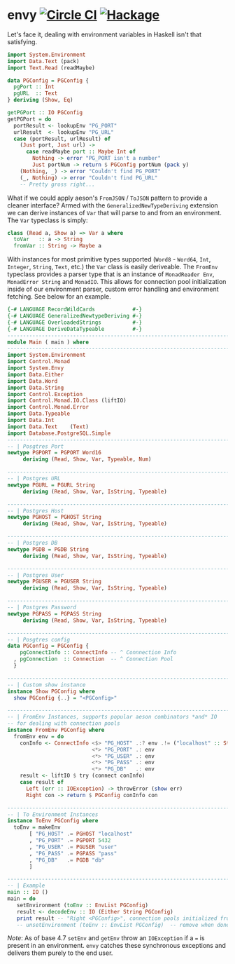 envy [![Circle CI](https://circleci.com/gh/dmjio/envy.svg?style=svg)](https://circleci.com/gh/dmjio/envy) [![Hackage](https://img.shields.io/hackage/v/envy.svg?style=flat)](https://hackage.haskell.org/package/envy)
===================
Let's face it, dealing with environment variables in Haskell isn't that satisfying.

```haskell
import System.Environment
import Data.Text (pack)
import Text.Read (readMaybe)

data PGConfig = PGConfig {
  pgPort :: Int
  pgURL  :: Text
} deriving (Show, Eq)

getPGPort :: IO PGConfig
getPGPort = do
  portResult <- lookupEnv "PG_PORT"
  urlResult  <- lookupEnv "PG_URL"
  case (portResult, urlResult) of
    (Just port, Just url) ->
      case readMaybe port :: Maybe Int of
        Nothing -> error "PG_PORT isn't a number"
        Just portNum -> return $ PGConfig portNum (pack y)
    (Nothing, _) -> error "Couldn't find PG_PORT"    
    (_, Nothing) -> error "Couldn't find PG_URL"    
    -- Pretty gross right...
```
What if we could apply aeson's `FromJSON` / `ToJSON` pattern to provide a cleaner interface? Armed with the `GeneralizedNewTypeDeriving` extension we can derive instances of `Var` that will parse to and from an environment. The `Var` typeclass is simply:
```haskell
class (Read a, Show a) => Var a where
  toVar   :: a -> String
  fromVar :: String -> Maybe a
```
With instances for most primitive types supported (`Word8` - `Word64`, `Int`, `Integer`, `String`, `Text`, etc.) the `Var` class is easily deriveable. The `FromEnv` typeclass provides a parser type that is an instance of `MonadReader Env`, `MonadError String` and `MonadIO`. This allows for connection pool initialization inside of our environment parser, custom error handling and environment fetching. See below for an example.

```haskell
{-# LANGUAGE RecordWildCards            #-}
{-# LANGUAGE GeneralizedNewtypeDeriving #-}
{-# LANGUAGE OverloadedStrings          #-}
{-# LANGUAGE DeriveDataTypeable         #-}
------------------------------------------------------------------------------
module Main ( main ) where
------------------------------------------------------------------------------
import System.Environment
import Control.Monad
import System.Envy
import Data.Either
import Data.Word
import Data.String
import Control.Exception
import Control.Monad.IO.Class (liftIO)
import Control.Monad.Error
import Data.Typeable
import Data.Int
import Data.Text    (Text)
import Database.PostgreSQL.Simple
------------------------------------------------------------------------------
-- | Posgtres Port
newtype PGPORT = PGPORT Word16
     deriving (Read, Show, Var, Typeable, Num)

------------------------------------------------------------------------------
-- | Postgres URL
newtype PGURL = PGURL String
     deriving (Read, Show, Var, IsString, Typeable)

------------------------------------------------------------------------------
-- | Postgres Host
newtype PGHOST = PGHOST String
     deriving (Read, Show, Var, IsString, Typeable)

------------------------------------------------------------------------------
-- | Postgres DB
newtype PGDB = PGDB String
     deriving (Read, Show, Var, IsString, Typeable)

------------------------------------------------------------------------------
-- | Postgres User
newtype PGUSER = PGUSER String
     deriving (Read, Show, Var, IsString, Typeable)

------------------------------------------------------------------------------
-- | Postgres Password
newtype PGPASS = PGPASS String
     deriving (Read, Show, Var, IsString, Typeable)

------------------------------------------------------------------------------
-- | Posgtres config
data PGConfig = PGConfig {
    pgConnectInfo :: ConnectInfo -- ^ Connnection Info
  , pgConnection  :: Connection  -- ^ Connection Pool 
  } 

------------------------------------------------------------------------------
-- | Custom show instance
instance Show PGConfig where
  show PGConfig {..} = "<PGConfig>"

------------------------------------------------------------------------------
-- | FromEnv Instances, supports popular aeson combinators *and* IO
-- for dealing with connection pools
instance FromEnv PGConfig where
  fromEnv env = do
    conInfo <- ConnectInfo <$> "PG_HOST" .:? env .!= ("localhost" :: String)
                           <*> "PG_PORT" .: env 
                           <*> "PG_USER" .: env 
                           <*> "PG_PASS" .: env 
                           <*> "PG_DB"   .: env 
    result <- liftIO $ try (connect conInfo)
    case result of
      Left (err :: IOException) -> throwError (show err)
      Right con -> return $ PGConfig conInfo con

------------------------------------------------------------------------------
-- | To Environment Instances
instance ToEnv PGConfig where
  toEnv = makeEnv 
       [ "PG_HOST" .= PGHOST "localhost"
       , "PG_PORT" .= PGPORT 5432
       , "PG_USER" .= PGUSER "user"
       , "PG_PASS" .= PGPASS "pass"
       , "PG_DB"   .= PGDB "db"
       ]

------------------------------------------------------------------------------
-- | Example
main :: IO ()
main = do
   setEnvironment (toEnv :: EnvList PGConfig)
   result <- decodeEnv :: IO (Either String PGConfig)
   print result -- "Right <PGConfig>", connection pools initialized from environment set values
   -- unsetEnvironment (toEnv :: EnvList PGConfig)  -- remove when done
```

*Note*: As of base 4.7 `setEnv` and `getEnv` throw an `IOException` if a `=` is present in an environment. `envy` catches these synchronous exceptions and delivers them
purely to the end user.
